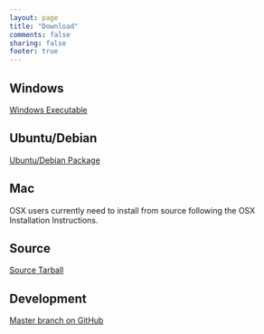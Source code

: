 ```yaml
---
layout: page
title: "Download"
comments: false
sharing: false
footer: true
---
```


## Windows

[Windows Executable](https://s3.amazonaws.com/ecodata-retriever/retriever.exe)

## Ubuntu/Debian

[Ubuntu/Debian Package](https://s3.amazonaws.com/ecodata-retriever/python-retriever_1.5-1_all.deb)

## Mac

OSX users currently need to install from source following the OSX Installation Instructions.

## Source

[Source Tarball](https://s3.amazonaws.com/ecodata-retriever/retriever-src.tar.gz)

## Development

[Master branch on GitHub](https://github.com/weecology/retriever)
